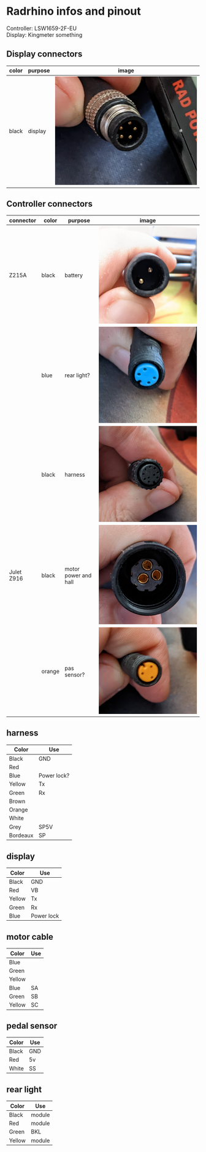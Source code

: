 # Radrhino infos and pinout

Controller: LSW1659-2F-EU  
Display: Kingmeter something

## Display connectors

| color | purpose | image |
|-------|---------|-------|
| black | display | ![display](/assets/2022-06-18-radrhino/display.jpg) |


## Controller connectors

| connector | color | purpose | image |
|-----------|-------|---------|------|
| Z215A | black | battery | ![](/assets/2022-06-18-radrhino/battery.jpg) |
| | blue | rear light? | ![](/assets/2022-06-18-radrhino/blue.jpg) |
| | black | harness | ![](/assets/2022-06-18-radrhino/harness.jpg) |
| Julet Z916 | black | motor power and hall | ![](/assets/2022-06-18-radrhino/motor.jpg) |
| | orange | pas sensor? | ![](/assets/2022-06-18-radrhino/orange.jpg) |

 ## harness
 
| Color | Use |
|-------|-----|
| Black | GND | 
| Red |
| Blue | Power lock? |
| Yellow | Tx |
| Green | Rx |
| Brown |
| Orange |
| White | 
| Grey | SP5V |
| Bordeaux | SP |

## display

| Color | Use |
|-------|-----|
| Black | GND |
| Red | VB |
| Yellow | Tx |
| Green | Rx |
| Blue | Power lock |

## motor cable

| Color | Use |
|-------|-----|
| Blue |
| Green |
| Yellow |
| Blue | SA |
| Green | SB |
| Yellow | SC |

## pedal sensor

| Color | Use |
|-------|-----|
| Black | GND |
| Red | 5v |
| White | SS |

## rear light 

| Color | Use |
|-------|-----|
| Black | module |
| Red | module |
| Green | BKL |
| Yellow | module |

